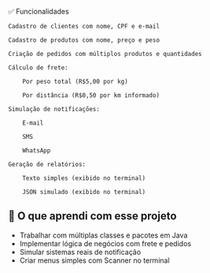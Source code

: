 ✅ Funcionalidades

    Cadastro de clientes com nome, CPF e e-mail

    Cadastro de produtos com nome, preço e peso

    Criação de pedidos com múltiplos produtos e quantidades

    Cálculo de frete:

        Por peso total (R$5,00 por kg)

        Por distância (R$0,50 por km informado)

    Simulação de notificações:

        E-mail

        SMS

        WhatsApp

    Geração de relatórios:

        Texto simples (exibido no terminal)

        JSON simulado (exibido no terminal)



## 📘 O que aprendi com esse projeto

- Trabalhar com múltiplas classes e pacotes em Java
- Implementar lógica de negócios com frete e pedidos
- Simular sistemas reais de notificação
- Criar menus simples com Scanner no terminal

